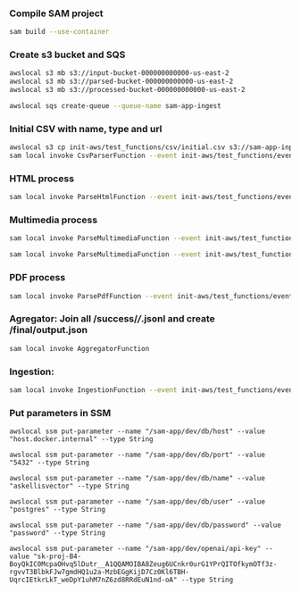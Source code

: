 ### Compile SAM project

```bash
sam build --use-container
```

### Create s3 bucket and SQS

```bash
awslocal s3 mb s3://input-bucket-000000000000-us-east-2
awslocal s3 mb s3://parsed-bucket-000000000000-us-east-2
awslocal s3 mb s3://processed-bucket-000000000000-us-east-2

awslocal sqs create-queue --queue-name sam-app-ingest
```

### Initial CSV with name, type and url

```bash
awslocal s3 cp init-aws/test_functions/csv/initial.csv s3://sam-app-input/content-ingestion.csv
sam local invoke CsvParserFunction --event init-aws/test_functions/events/s3_put_csv_initial.json
```

### HTML process

```bash
sam local invoke ParseHtmlFunction --event init-aws/test_functions/events/sqs_new_html.json
```

### Multimedia process

```bash
sam local invoke ParseMultimediaFunction --event init-aws/test_functions/events/sqs_new_multimedia_mp3.json

sam local invoke ParseMultimediaFunction --event init-aws/test_functions/events/sqs_new_multimedia_youtube.json

```

### PDF process

```bash
sam local invoke ParsePdfFunction --event init-aws/test_functions/events/sqs_new_pdf.json
```

### Agregator: Join all /success/_/_.jsonl and create /final/output.json

```bash
sam local invoke AggregatorFunction
```

### Ingestion:

```bash
sam local invoke IngestionFunction --event init-aws/test_functions/events/s3_put_json_ingestion.json
```

### Put parameters in SSM

```
awslocal ssm put-parameter --name "/sam-app/dev/db/host" --value "host.docker.internal" --type String

awslocal ssm put-parameter --name "/sam-app/dev/db/port" --value "5432" --type String

awslocal ssm put-parameter --name "/sam-app/dev/db/name" --value "askellisvector" --type String

awslocal ssm put-parameter --name "/sam-app/dev/db/user" --value "postgres" --type String

awslocal ssm put-parameter --name "/sam-app/dev/db/password" --value "password" --type String

awslocal ssm put-parameter --name "/sam-app/dev/openai/api-key" --value "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" --type String
```
